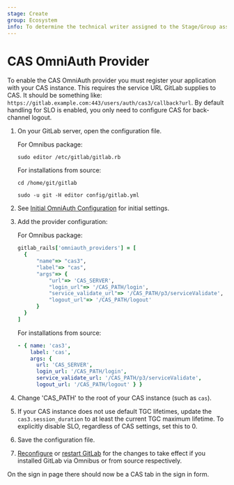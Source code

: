 ```yaml
---
stage: Create
group: Ecosystem
info: To determine the technical writer assigned to the Stage/Group associated with this page, see https://about.gitlab.com/handbook/engineering/ux/technical-writing/#assignments
---
```


# CAS OmniAuth Provider

To enable the CAS OmniAuth provider you must register your application with your CAS instance. This requires the service URL GitLab supplies to CAS. It should be something like: `https://gitlab.example.com:443/users/auth/cas3/callback?url`. By default handling for SLO is enabled, you only need to configure CAS for back-channel logout.

1. On your GitLab server, open the configuration file.

   For Omnibus package:

   ```shell
   sudo editor /etc/gitlab/gitlab.rb
   ```

   For installations from source:

   ```shell
   cd /home/git/gitlab

   sudo -u git -H editor config/gitlab.yml
   ```

1. See [Initial OmniAuth Configuration](omniauth.md#initial-omniauth-configuration) for initial settings.

1. Add the provider configuration:

   For Omnibus package:

   ```ruby
   gitlab_rails['omniauth_providers'] = [
     {
         "name"=> "cas3",
         "label"=> "cas",
         "args"=> {
             "url"=> 'CAS_SERVER',
             "login_url"=> '/CAS_PATH/login',
             "service_validate_url"=> '/CAS_PATH/p3/serviceValidate',
             "logout_url"=> '/CAS_PATH/logout'
         }
     }
   ]
   ```

   For installations from source:

   ```yaml
   - { name: 'cas3',
       label: 'cas',
       args: {
         url: 'CAS_SERVER',
         login_url: '/CAS_PATH/login',
         service_validate_url: '/CAS_PATH/p3/serviceValidate',
         logout_url: '/CAS_PATH/logout' } }
   ```

1. Change 'CAS_PATH' to the root of your CAS instance (such as `cas`).

1. If your CAS instance does not use default TGC lifetimes, update the `cas3.session_duration` to at least the current TGC maximum lifetime. To explicitly disable SLO, regardless of CAS settings, set this to 0.

1. Save the configuration file.

1. [Reconfigure](../administration/restart_gitlab.md#omnibus-gitlab-reconfigure) or
   [restart GitLab](../administration/restart_gitlab.md#installations-from-source) for the changes to
   take effect if you installed GitLab via Omnibus or from source respectively.

On the sign in page there should now be a CAS tab in the sign in form.
